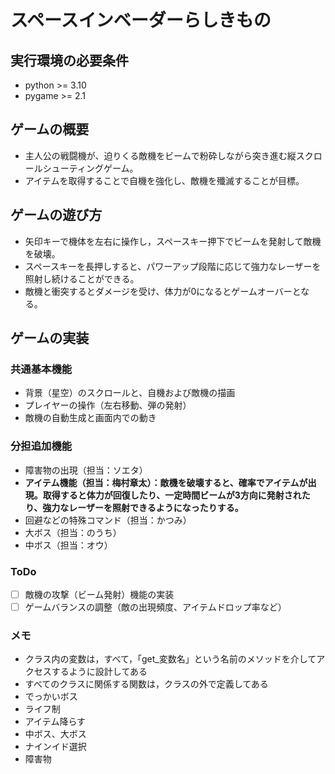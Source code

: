 # スペースインベーダーらしきもの

## 実行環境の必要条件
* python >= 3.10
* pygame >= 2.1

## ゲームの概要
* 主人公の戦闘機が、迫りくる敵機をビームで粉砕しながら突き進む縦スクロールシューティングゲーム。
* アイテムを取得することで自機を強化し、敵機を殲滅することが目標。

## ゲームの遊び方
* 矢印キーで機体を左右に操作し，スペースキー押下でビームを発射して敵機を破壊。
* スペースキーを長押しすると、パワーアップ段階に応じて強力なレーザーを照射し続けることができる。
* 敵機と衝突するとダメージを受け、体力が0になるとゲームオーバーとなる。

## ゲームの実装
### 共通基本機能
* 背景（星空）のスクロールと、自機および敵機の描画
* プレイヤーの操作（左右移動、弾の発射）
* 敵機の自動生成と画面内での動き

### 分担追加機能
* 障害物の出現（担当：ソエタ）
* **アイテム機能（担当：梅村章太）：敵機を破壊すると、確率でアイテムが出現。取得すると体力が回復したり、一定時間ビームが3方向に発射されたり、強力なレーザーを照射できるようになったりする。**
* 回避などの特殊コマンド（担当：かつみ）
* 大ボス（担当：のうち）
* 中ボス（担当：オウ）

### ToDo
- [ ] 敵機の攻撃（ビーム発射）機能の実装
- [ ] ゲームバランスの調整（敵の出現頻度、アイテムドロップ率など）

### メモ
* クラス内の変数は，すべて，「get_変数名」という名前のメソッドを介してアクセスするように設計してある
* すべてのクラスに関係する関数は，クラスの外で定義してある
* でっかいボス
* ライフ制
* アイテム降らす
* 中ボス、大ボス
* ナインイド選択
* 障害物
